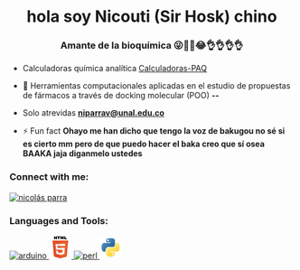 <h1 align="center"> hola soy Nicouti (Sir Hosk) chino</h1>
<h3 align="center">Amante de la bioquímica 😜🧪💊😂👌👌👌👌</h3>

- Calculadoras química analítica [Calculadoras-PAQ](https://github.com/Nicouti/Calculadoras-PAQ)

- 💊 Herramientas computacionales aplicadas en el estudio de propuestas de fármacos a través de docking molecular (POO) **--**

- Solo atrevidas **niparrav@unal.edu.co**

- ⚡ Fun fact **Ohayo me han dicho que tengo la voz de bakugou no sé si es cierto mm pero de que puedo hacer el baka creo que sí osea BAAKA jaja diganmelo ustedes**

<h3 align="left">Connect with me:</h3>
<p align="left">
<a href="https://linkedin.com/in/nicolás parra" target="blank"><img align="center" src="https://raw.githubusercontent.com/rahuldkjain/github-profile-readme-generator/master/src/images/icons/Social/linked-in-alt.svg" alt="nicolás parra" height="30" width="40" /></a>
</p>

<h3 align="left">Languages and Tools:</h3>
<p align="left"> <a href="https://www.arduino.cc/" target="_blank" rel="noreferrer"> <img src="https://cdn.worldvectorlogo.com/logos/arduino-1.svg" alt="arduino" width="40" height="40"/> </a> <a href="https://www.w3.org/html/" target="_blank" rel="noreferrer"> <img src="https://raw.githubusercontent.com/devicons/devicon/master/icons/html5/html5-original-wordmark.svg" alt="html5" width="40" height="40"/> </a> <a href="https://www.perl.org/" target="_blank" rel="noreferrer"> <img src="https://api.iconify.design/logos-perl.svg" alt="perl" width="40" height="40"/> </a> <a href="https://www.python.org" target="_blank" rel="noreferrer"> <img src="https://raw.githubusercontent.com/devicons/devicon/master/icons/python/python-original.svg" alt="python" width="40" height="40"/> </a> </p>

